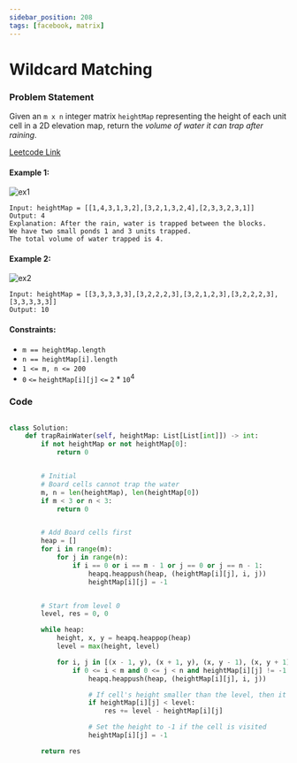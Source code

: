 ```yaml
---
sidebar_position: 208
tags: [facebook, matrix]
---
```


# Wildcard Matching

### Problem Statement

Given an `m x n` integer matrix `heightMap` representing the height of each unit cell in a 2D elevation map, return the _volume of water it can trap after raining_.

[Leetcode Link](https://leetcode.com/problems/trapping-rain-water-ii)

#### Example 1:

![ex1](https://assets.leetcode.com/uploads/2021/04/08/trap1-3d.jpg)

```
Input: heightMap = [[1,4,3,1,3,2],[3,2,1,3,2,4],[2,3,3,2,3,1]]
Output: 4
Explanation: After the rain, water is trapped between the blocks.
We have two small ponds 1 and 3 units trapped.
The total volume of water trapped is 4.
```

#### Example 2:

![ex2](https://assets.leetcode.com/uploads/2021/04/08/trap2-3d.jpg)

```
Input: heightMap = [[3,3,3,3,3],[3,2,2,2,3],[3,2,1,2,3],[3,2,2,2,3],[3,3,3,3,3]]
Output: 10
```

#### Constraints:

- `m == heightMap.length`
- `n == heightMap[i].length`
- `1 <= m, n <= 200`
- `0` `<=` `heightMap[i][j]` `<=` `2` \* `10`<sup>4</sup>

### Code

```python title="Python Code"

class Solution:
    def trapRainWater(self, heightMap: List[List[int]]) -> int:
        if not heightMap or not heightMap[0]:
            return 0


		# Initial
		# Board cells cannot trap the water
        m, n = len(heightMap), len(heightMap[0])
        if m < 3 or n < 3:
            return 0


		# Add Board cells first
        heap = []
        for i in range(m):
            for j in range(n):
                if i == 0 or i == m - 1 or j == 0 or j == n - 1:
                    heapq.heappush(heap, (heightMap[i][j], i, j))
                    heightMap[i][j] = -1


		# Start from level 0
        level, res = 0, 0

		while heap:
            height, x, y = heapq.heappop(heap)
            level = max(height, level)

            for i, j in [(x - 1, y), (x + 1, y), (x, y - 1), (x, y + 1)]:
                if 0 <= i < m and 0 <= j < n and heightMap[i][j] != -1:
                    heapq.heappush(heap, (heightMap[i][j], i, j))

					# If cell's height smaller than the level, then it can trap the rain water
                    if heightMap[i][j] < level:
                        res += level - heightMap[i][j]

					# Set the height to -1 if the cell is visited
                    heightMap[i][j] = -1

        return res

```
